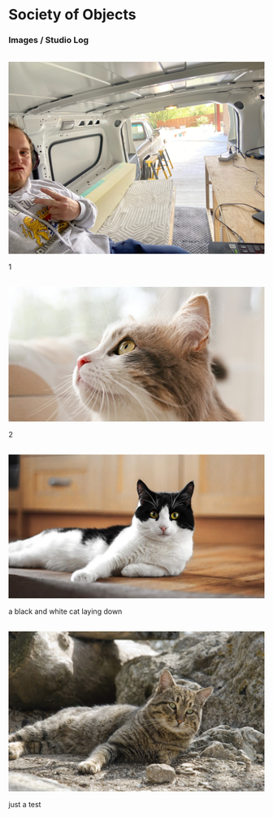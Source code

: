 <html>
  <header>
    <link rel="stylesheet" href="../assets/app.css">
  </header>
  <h1>Society of Objects</h1>
  <h3>Images / Studio Log</h3>
  <br>
<a href='./images/1.jpg'><img src='./images/1.jpg'></a>
<p>1</p><br>
<a href='./images/2.png'><img src='./images/2.png'></a>
<p>2</p><br>
<a href='./images/a black and white cat laying down.png'><img src='./images/a black and white cat laying down.png'></a>
<p>a black and white cat laying down</p><br>
<a href='./images/just a test.png'><img src='./images/just a test.png'></a>
<p>just a test</p><br>
</html>